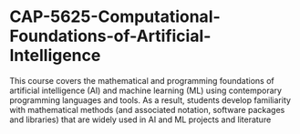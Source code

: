 # CAP-5625-Computational-Foundations-of-Artificial-Intelligence
This course covers the mathematical and programming foundations of artificial intelligence (AI) and machine learning (ML) using contemporary programming languages and tools. As a result, students develop familiarity with mathematical methods (and associated notation, software packages and libraries) that are widely used in AI and ML projects and literature
